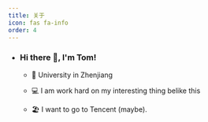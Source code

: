 ```yaml
---
title: 关于
icon: fas fa-info
order: 4
---
```

- ### Hi there 👋, I'm Tom!

  - 🏫  University in Zhenjiang
  - 💻  I am work hard on my interesting thing belike this
  
  - 🏖️  I want to go to  Tencent (maybe).
  


